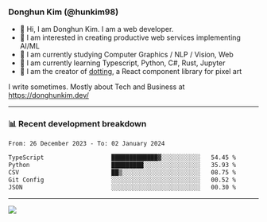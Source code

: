 ### Donghun Kim (@hunkim98)

- 👋 Hi, I am Donghun Kim. I am a web developer. 
- 🤔 I am interested in creating productive web services implementing AI/ML
- 🔭 I am currently studying Computer Graphics / NLP / Vision, Web 
- 🌱 I am currently learning Typescript, Python, C#, Rust, Jupyter
- 🎨 I am the creator of [dotting](https://github.com/hunkim98/dotting), a React component library for pixel art

I write sometimes. Mostly about Tech and Business at https://donghunkim.dev/

---
### 📊 Recent development breakdown
<!--START_SECTION:waka-->

```txt
From: 26 December 2023 - To: 02 January 2024

TypeScript                   █████████████▓░░░░░░░░░░░   54.45 %
Python                       █████████░░░░░░░░░░░░░░░░   35.93 %
CSV                          ██▒░░░░░░░░░░░░░░░░░░░░░░   08.75 %
Git Config                   ░░░░░░░░░░░░░░░░░░░░░░░░░   00.52 %
JSON                         ░░░░░░░░░░░░░░░░░░░░░░░░░   00.30 %
```

<!--END_SECTION:waka-->
---

<!-- <div align='center'> -->
  <img align="center" src="https://github-readme-stats.vercel.app/api?username=hunkim98&theme=dark&show_icons=true"/>
<!-- </div> -->
<!--
**hunkim98/hunkim98** is a ✨ _special_ ✨ repository because its `README.md` (this file) appears on your GitHub profile.

Here are some ideas to get you started:

- 🔭 I’m currently working on ...
- 🌱 I’m currently learning ...
- 👯 I’m looking to collaborate on ...
- 🤔 I’m looking for help with ...
- 💬 Ask me about ...
- 📫 How to reach me: ...
- 😄 Pronouns: ...
- ⚡ Fun fact: ...
-->
